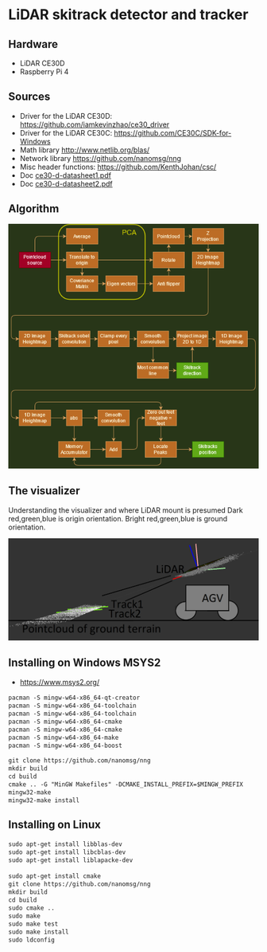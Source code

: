 # LiDAR skitrack detector and tracker

## Hardware
* LiDAR CE30D
* Raspberry Pi 4

## Sources
* Driver for the LiDAR CE30D: https://github.com/iamkevinzhao/ce30_driver
* Driver for the LiDAR CE30C: https://github.com/CE30C/SDK-for-Windows
* Math library http://www.netlib.org/blas/
* Network library https://github.com/nanomsg/nng
* Misc header functions: https://github.com/KenthJohan/csc/
* Doc [ce30-d-datasheet1.pdf](ce30-d-datasheet1.pdf)
* Doc [ce30-d-datasheet2.pdf](ce30-d-datasheet2.pdf)

## Algorithm

![skitrackalg](skitrackalg.png)


## The visualizer
Understanding the visualizer and where LiDAR mount is presumed
Dark red,green,blue is origin orientation. Bright red,green,blue is ground orientation.

![setup](setup.png)




## Installing on Windows MSYS2

* https://www.msys2.org/


```
pacman -S mingw-w64-x86_64-qt-creator
pacman -S mingw-w64-x86_64-toolchain
pacman -S mingw-w64-x86_64-toolchain
pacman -S mingw-w64-x86_64-cmake
pacman -S mingw-w64-x86_64-cmake
pacman -S mingw-w64-x86_64-make
pacman -S mingw-w64-x86_64-boost
```

```
git clone https://github.com/nanomsg/nng
mkdir build
cd build
cmake .. -G "MinGW Makefiles" -DCMAKE_INSTALL_PREFIX=$MINGW_PREFIX
mingw32-make
mingw32-make install
```


## Installing on Linux
```
sudo apt-get install libblas-dev
sudo apt-get install libcblas-dev
sudo apt-get install liblapacke-dev

sudo apt-get install cmake
git clone https://github.com/nanomsg/nng
mkdir build
cd build
sudo cmake ..
sudo make
sudo make test
sudo make install
sudo ldconfig


```





